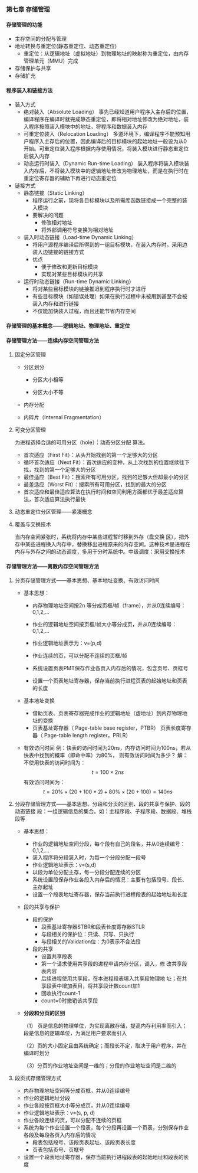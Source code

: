 ### 第七章 存储管理
#### 存储管理的功能
* 主存空间的分配与管理
* 地址转换与重定位(静态重定位、动态重定位)
  * 重定位：从逻辑地址（虚拟地址）到物理地址的映射称为重定位，由内存管理单元（MMU）完成
* 存储保护与共享
* 存储扩充
#### 程序装入和链接方法
* 装入方式
  * 绝对装入（Absolute Loading）
    事先已经知道用户程序入主存后的位置，编译程序在编译时就完成静态重定位，即将相对地址修改为绝对地址，装入程序按照装入模块中的地址，将程序和数据装入内存
  * 可重定位装入（Relocation Loading）
    多道环境下，编译程序不能预知用户程序入主存后的位置，因此编译后的目标模块的起始地址一般设为从0开始。可重定位装入程序根据内存使用情况，将装入模块进行静态重定位后装入内存
  * 动态运行时装入（Dynamic Run-time Loading） 
    装入程序将装入模块装入内存后，不将装入模块中的逻辑地址修改为物理地址，而是在执行时在重定位寄存器的辅助下再进行动态重定位
* 链接方式
  * 静态链接（Static Linking）
    * 程序运行之前，现将各目标模块以及所需库函数链接成一个完整的装入模块
    * 要解决的问题
      * 修改相对地址
      * 将外部调用符号变换为相对地址
  * 装入时动态链接（Load-time Dynamic Linking）
    * 将用户源程序编译后所得到的一组目标模块，在装入内存时，采用边装入边链接的链接方式
    * 优点
      * 便于修改和更新目标模块
      * 实现对某些目标模块的共享
  * 运行时动态链接（Run-time Dynamic Linking）
    * 将对某些目标模块的链接推迟到程序执行时才进行
    * 有些目标模块（如错误处理）如果在执行过程中未被用到甚至不会被装入内存和进行链接
    * 不仅能加快装入过程，而且还能节省内存空间
#### 存储管理的基本概念——逻辑地址、物理地址、重定位
#### 存储管理方法——连续内存空间管理方法
   1. 固定分区管理

      * 分区划分

        * 分区大小相等

        * 分区大小不等

      * 内存分配

      * 内碎片（Internal Fragmentation）

   2. 可变分区管理

      为进程选择合适的可用分区（hole）：动态分区分配
      算法。

      * 首次适应（First Fit）：从头开始找到的第一个足够大的分区
      * 循环首次适应（Next Fit）：首次适应的变种，从上次找到的位置继续往下找，找到的第一个足够大的分区
      * 最佳适应（Best Fit）：搜索所有可用分区，找到的足够大但却最小的分区
      * 最差适应（Worst Fit）：搜索所有可用分区，找到的最大的分区
      * 首次适应和最佳适应算法在执行时间和空间利用方面都优于最差适应算法，首次适应算法执行最快

   3. 动态重定位分区管理——紧凑概念

   4. 覆盖与交换技术

      当内存空间紧张时，系统将内存中某些进程暂时移到外存（盘交换
      区），把外存中某些进程换入内存中，替换移出进程原来的内存空间。这种技术是进程在内存与外存之间的动态调度，多用于分时系统中。中级调度：采用交换技术
#### 存储管理方法——离散内存空间管理方法
   1. 分页存储管理方式——基本思想、基本地址变换、有效访问时间

      * 基本思想：

        * 内存物理地址空间按2n 等分成页框/帧（frame），并从0连续编号：0,1,2,...

        * 作业的逻辑地址空间按页框/帧大小等分成页，并从0连续编号：0,1,2,...

        * 作业逻辑地址表示为：v=(p,d)

        * 作业连续的页，可以分配不连续的页框/帧

        * 系统设置页表PMT保存作业各页入内存后的情况，包含页号、页框号

        * 设置一个页表地址寄存器，保存当前执行进程页表的起始地址和页表的长度
      * 基本地址变换
        * 借助页表、页表寄存器完成作业的逻辑地址（虚地址）到内存物理地址的变换
        * 页表基址寄存器（ Page-table base register，PTBR） 页表长度寄存器（ Page-table length register，PRLR）
      * 有效访问时间
        例：快表的访问时间为20ns，内存访问时间为100ns，若从快表中找到的概率（即命中率）为80%，
则有效访问时间为多少？
解： 不使用快表的访问时间为：
$$
t=100×2ns
$$
​                      有效访问时间为：
$$
t=20\%×(20+100*2)+80\%×(20+100)=140ns
$$

   2. 分段存储管理方式——基本思想、分段和分页的区别、段的共享与保护、段的动态链接
      段：一组逻辑信息的集合。如：主程序段、子程序段、数据段、堆栈段等

      * 基本思想：

        * 作业的逻辑地址空间分段，每个段有自己的段名，并从0连续编号：0,1,2,...
        * 装入程序将分段装入时，为每一个分段分配一段号
        * 作业逻辑地址表示：v=(s,d)
        * 以段为单位分配主存，每一分段分配连续的分区
        * 系统设置段保存作业各段入内存后的情况：主要有包括段号、段长、主存起址
        * 设置一个段表地址寄存器，保存当前执行进程段表的起始地址和长度

      * 段的共享与保护
        * 段的保护
          * 段表基址寄存器STBR和段表长度寄存器STLR
          * 与段相关的保护位：只读、只写、只执行
          * 与段相关的Validation位：为0表示不合法段
        * 段的共享
          * 设置共享段表
          * 第一个请求使用共享段的进程申请内存分区，调入，修
            改共享段表内容
          * 后续进程使用共享段，在本进程段表填入共享段物理地
            址；在共享段表中增加表目，将共享段计数count加1
          * 回收执行count-1
          * count=0时撤销该共享段

      * **分段和分页的区别**

        （1） 页是信息的物理单位，为实现离散存储，提高内存利用率而引入；段是信息的逻辑单位，为满足用户要求而引入

        （2）页的大小固定且由系统确定；而段长不定，取决于用户程序，并在编译时划分

        （3）分页的作业地址空间是一维的；分段的作业地址空间是二维的

   3. 段页式存储管理方式
      * 内存物理地址空间等分成页框，并从0连续编号
      * 作业的逻辑地址分段
      * 作业各段按页框大小等分成页，并从0连续编号
      * 作业逻辑地址表示：v=(s, p, d)
      * 作业各段连续的页，可以分配不连续的页框
      * 系统为每个作业设置一个段表，每个分段再设置一个页表，分别保存作业各段及每段各页入内存后的情况
        * 段表包括段号、该段页表起址、该段页表长度
        * 页表包括页号、页框号
      * 设置一个段表地址寄存器，保存当前执行进程段表的起始地址和段表的长度
